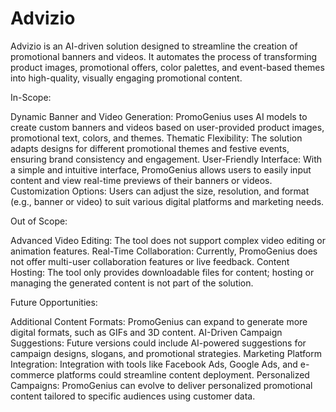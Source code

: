 # Advizio
Advizio is an AI-driven solution designed to streamline the creation of promotional banners and videos. It automates the process of transforming product images, promotional offers, color palettes, and event-based themes into high-quality, visually engaging promotional content. 

In-Scope:

Dynamic Banner and Video Generation: PromoGenius uses AI models to create custom banners and videos based on user-provided product images, promotional text, colors, and themes.
Thematic Flexibility: The solution adapts designs for different promotional themes and festive events, ensuring brand consistency and engagement.
User-Friendly Interface: With a simple and intuitive interface, PromoGenius allows users to easily input content and view real-time previews of their banners or videos.
Customization Options: Users can adjust the size, resolution, and format (e.g., banner or video) to suit various digital platforms and marketing needs.

Out of Scope:

Advanced Video Editing: The tool does not support complex video editing or animation features.
Real-Time Collaboration: Currently, PromoGenius does not offer multi-user collaboration features or live feedback.
Content Hosting: The tool only provides downloadable files for content; hosting or managing the generated content is not part of the solution.

Future Opportunities:

Additional Content Formats: PromoGenius can expand to generate more digital formats, such as GIFs and 3D content.
AI-Driven Campaign Suggestions: Future versions could include AI-powered suggestions for campaign designs, slogans, and promotional strategies.
Marketing Platform Integration: Integration with tools like Facebook Ads, Google Ads, and e-commerce platforms could streamline content deployment.
Personalized Campaigns: PromoGenius can evolve to deliver personalized promotional content tailored to specific audiences using customer data.
